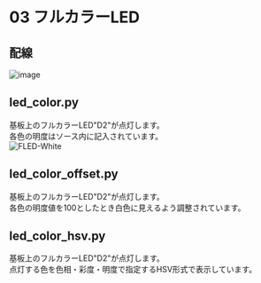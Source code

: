 # 03 フルカラーLED

## 配線

![image](https://bit-trade-one.co.jp/wp/wp-content/uploads/2020/04/led_color)

## led_color.py

基板上のフルカラーLED"D2"が点灯します。  
各色の明度はソース内に記入されています。  
![FLED-White](https://bit-trade-one.co.jp/wp/wp-content/uploads/2020/04/FLED-L)

## led_color_offset.py

基板上のフルカラーLED"D2"が点灯します。  
各色の明度値を100としたとき白色に見えるよう調整されています。

## led_color_hsv.py

基板上のフルカラーLED"D2"が点灯します。  
点灯する色を色相・彩度・明度で指定するHSV形式で表示しています。
